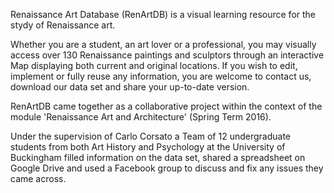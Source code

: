 Renaissance Art Database (RenArtDB) is a visual learning resource for the stydy of Renaissance art. 

Whether you are a student, an art lover or a professional, you may visually access over 130 Renaissance paintings and sculptors through an interactive Map displaying both current and original locations. If you wish to edit, implement or fully reuse any information, you are welcome to contact us, download our data set and share your up-to-date version. 

RenArtDB came together as a collaborative project within the context of the module 'Renaissance Art and Architecture' (Spring Term 2016). 

Under the supervision of Carlo Corsato a Team of 12 undergraduate students from both Art History and Psychology at the University of Buckingham filled information on the data set, shared a spreadsheet on Google Drive and used a Facebook group to discuss and fix any issues they came across.
